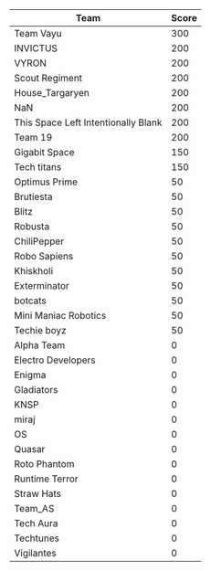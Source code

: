 |Team|Score|
|---|---|
|Team Vayu|300|
|INVICTUS|200|
|VYRON|200|
|Scout Regiment|200|
|House_Targaryen|200|
|NaN|200|
|This Space Left Intentionally Blank|200|
|Team 19|200|
|Gigabit Space|150|
|Tech titans|150|
|Optimus Prime|50|
|Brutiesta|50|
|Blitz|50|
|Robusta|50|
|ChiliPepper|50|
|Robo Sapiens|50|
|Khiskholi|50|
|Exterminator|50|
|botcats|50|
|Mini Maniac Robotics|50|
|Techie boyz|50|
|Alpha Team|0|
|Electro Developers|0|
|Enigma|0|
|Gladiators|0|
|KNSP|0|
|miraj|0|
|OS|0|
|Quasar|0|
|Roto Phantom|0|
|Runtime Terror|0|
|Straw Hats|0|
|Team_AS|0|
|Tech Aura|0|
|Techtunes|0|
|Vigilantes|0|
